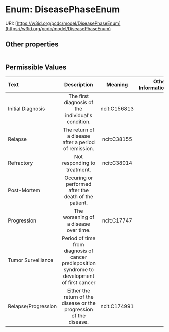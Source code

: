 
# Enum: DiseasePhaseEnum




URI: [https://w3id.org/pcdc/model/DiseasePhaseEnum](https://w3id.org/pcdc/model/DiseasePhaseEnum)


## Other properties

|  |  |  |
| --- | --- | --- |

## Permissible Values

| Text | Description | Meaning | Other Information |
| :--- | :---: | :---: | ---: |
| Initial Diagnosis | The first diagnosis of the individual's condition. | ncit:C156813 |  |
| Relapse | The return of a disease after a period of remission. | ncit:C38155 |  |
| Refractory | Not responding to treatment. | ncit:C38014 |  |
| Post-Mortem | Occuring or performed after the death of the patient. |  |  |
| Progression | The worsening of a disease over time. | ncit:C17747 |  |
| Tumor Surveillance | Period of time from diagnosis of cancer predisposition syndrome to development of first cancer |  |  |
| Relapse/Progression | Either the return of the disease or the progression of the disease. | ncit:C174991 |  |

